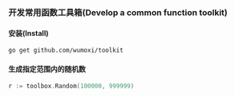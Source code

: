### 开发常用函数工具箱(Develop a common function toolkit)

#### 安装(Install)

```shell
go get github.com/wumoxi/toolkit
```

#### 生成指定范围内的随机数

```go
r := toolbox.Random(100000, 999999)
```

#### 

